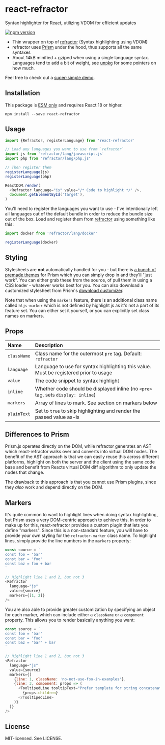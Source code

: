 # react-refractor

Syntax highlighter for React, utilizing VDOM for efficient updates

[![npm version](http://img.shields.io/npm/v/react-refractor.svg?style=flat-square)](http://browsenpm.org/package/react-refractor)

- Thin wrapper on top of [refractor](https://github.com/wooorm/refractor) (Syntax highlighting using VDOM)
- refractor uses [Prism](https://github.com/PrismJS/prism) under the hood, thus supports all the same syntaxes
- About 14kB minified + gziped when using a single language syntax. Languages tend to add a bit of weight, see [unpkg](https://unpkg.com/refractor/lang/) for some pointers on how much.

Feel free to check out a [super-simple demo](http://rexxars.github.io/react-refractor/).

## Installation

This package is [ESM only][esm] and requires React 18 or higher.

```
npm install --save react-refractor
```

## Usage

```js
import {Refractor, registerLanguage} from 'react-refractor'

// Load any languages you want to use from `refractor`
import js from 'refractor/lang/javascript.js'
import php from 'refractor/lang/php.js'

// Then register them
registerLanguage(js)
registerLanguage(php)

ReactDOM.render(
  <Refractor language="js" value="/* Code to highlight */" />,
  document.getElementById('target'),
)
```

You'll need to register the languages you want to use - I've intentionally left all languages out of the default bundle in order to reduce the bundle size out of the box. Load and register them from [refractor](https://unpkg.com/refractor/lang/) using something like this:

```ts
import docker from 'refractor/lang/docker'

registerLanguage(docker)
```

## Styling

Stylesheets are **not** automatically handled for you - but there is [a bunch of premade themes](https://github.com/PrismJS/prism/tree/gh-pages/themes) for Prism which you can simply drop in and they'll "just work". You can either grab these from the source, of pull them in using a CSS loader - whatever works best for you. You can also download a customized stylesheet from Prism's [download customizer](http://prismjs.com/download.html).

Note that when using the `markers` feature, there is an additional class name called `hljs-marker` which is not defined by highlight js as it's not a part of its feature set. You can either set it yourself, or you can explicitly set class names on markers.

## Props

| Name        | Description                                                                           |
| :---------- | :------------------------------------------------------------------------------------ |
| `className` | Class name for the outermost `pre` tag. Default: `refractor`                          |
| `language`  | Language to use for syntax highlighting this value. Must be registered prior to usage |
| `value`     | The code snippet to syntax highlight                                                  |
| `inline`    | Whether code should be displayed inline (no `<pre>` tag, sets `display: inline`)      |
| `markers`   | Array of lines to mark. See section on markers below                                  |
| `plainText` | Set to `true` to skip highlighting and render the passed value as-is                  |

## Differences to Prism

Prism.js operates directly on the DOM, while refractor generates an AST which react-refractor walks over and converts into virtual DOM nodes. The benefit of the AST approach is that we can easily reuse this across different platforms, highlight on both the server and the client using the same code base and benefit from Reacts virtual DOM diff algorithm to only update the nodes that change.

The drawback to this approach is that you cannot use Prism plugins, since they _also_ work and depend directly on the DOM.

## Markers

It's quite common to want to highlight lines when doing syntax highlighting, but Prism uses a very DOM-centric approach to achieve this. In order to make up for this, react-refractor provides a custom plugin that lets you define "markers". Since this is a non-standard feature, you will have to provide your own styling for the `refractor-marker` class name. To highlight lines, simply provide the line numbers in the `markers` property:

```js
const source = `
const foo = 'bar'
const bar = 'foo'
const baz = foo + bar
`

// Highlight line 1 and 2, but not 3
<Refractor
  language="js"
  value={source}
  markers={[1, 2]}
/>
```

You are also able to provide greater customization by specifying an object for each marker, which can include either a `className` or a `component` property. This allows you to render basically anything you want:

```js
const source = `
const foo = 'bar'
const bar = 'foo'
const baz = "bar" + bar
`

// Highlight line 1 and 2, but not 3
<Refractor
  language="js"
  value={source}
  markers={[
    {line: 1, className: 'no-not-use-foo-in-examples'},
    {line: 3, component: props => (
      <TooltipedLine tooltipText="Prefer template for string concatenation">
        {props.children}
      </TooltipedLine>
    )}
  ]}
/>
```

## License

MIT-licensed. See LICENSE.

[esm]: https://gist.github.com/sindresorhus/a39789f98801d908bbc7ff3ecc99d99c
